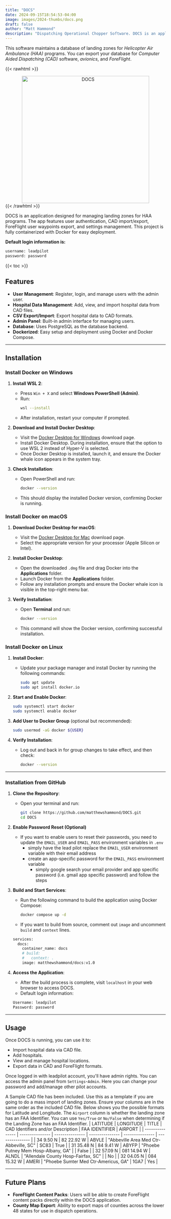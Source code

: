 ```yaml
---
title: "DOCS"
date: 2024-09-15T18:54:53-04:00
image: images/2024-thumbs/docs.png
draft: false
author: "Matt Hammond"
description: "Dispatching Operational Chopper Software. DOCS is an application designed for managing landing zones for HAA programs. The app features user authentication, CAD import/export, ForeFlight user waypoints export, and settings management. This project is fully containerized with Docker for easy deployment."
---
```


This software maintains a database of landing zones for _Helicopter Air Ambulance (HAA)_ programs. You can export your database for _Computer Aided Dispatching (CAD)_ software, _avionics_, and _ForeFlight_.

{{< rawhtml >}}

<center><img src="/images/2024/docs/docs.png" alt="DOCS" title="DOCS" width="400"></center>
{{< /rawhtml >}}

DOCS is an application designed for managing landing zones for HAA programs. The app features user authentication, CAD import/export, ForeFlight user waypoints export, and settings management. This project is fully containerized with Docker for easy deployment.

**Default login information is:**

```bash
username: leadpilot
password: password
```

{{< toc >}}

## Features

- **User Management**: Register, login, and manage users with the admin user.
- **Hospital Data Management**: Add, view, and import hospital data from CAD files.
- **CSV Export/Import**: Export hospital data to CAD formats.
- **Admin Panel**: Built-in admin interface for managing users.
- **Database**: Uses PostgreSQL as the database backend.
- **Dockerized**: Easy setup and deployment using Docker and Docker Compose.

---

## Installation

### Install Docker on Windows

1. **Install WSL 2**:

   - Press `Win + X` and select **Windows PowerShell (Admin)**.
   - Run:
     ```bash
     wsl --install
     ```
   - After installation, restart your computer if prompted.

2. **Download and Install Docker Desktop**:

   - Visit the [Docker Desktop for Windows](https://www.docker.com/products/docker-desktop) download page.
   - Install Docker Desktop. During installation, ensure that the option to use WSL 2 instead of Hyper-V is selected.
   - Once Docker Desktop is installed, launch it, and ensure the Docker whale icon appears in the system tray.

3. **Check Installation**:
   - Open PowerShell and run:
     ```bash
     docker --version
     ```
   - This should display the installed Docker version, confirming Docker is running.

### Install Docker on macOS

1. **Download Docker Desktop for macOS**:

   - Visit the [Docker Desktop for Mac](https://www.docker.com/products/docker-desktop) download page.
   - Select the appropriate version for your processor (Apple Silicon or Intel).

2. **Install Docker Desktop**:

   - Open the downloaded `.dmg` file and drag Docker into the **Applications** folder.
   - Launch Docker from the **Applications** folder.
   - Follow any installation prompts and ensure the Docker whale icon is visible in the top-right menu bar.

3. **Verify Installation**:
   - Open **Terminal** and run:
     ```bash
     docker --version
     ```
   - This command will show the Docker version, confirming successful installation.

### Install Docker on Linux

1. **Install Docker**:

   - Update your package manager and install Docker by running the following commands:
     ```bash
     sudo apt update
     sudo apt install docker.io
     ```

2. **Start and Enable Docker**:

   ```bash
   sudo systemctl start docker
   sudo systemctl enable docker
   ```

3. **Add User to Docker Group** (optional but recommended):

   ```bash
   sudo usermod -aG docker ${USER}
   ```

4. **Verify Installation**:
   - Log out and back in for group changes to take effect, and then check:
     ```bash
     docker --version
     ```

---

### Installation from GitHub

1. **Clone the Repository**:

   - Open your terminal and run:
     ```bash
     git clone https://github.com/matthewshammond/DOCS.git
     cd DOCS
     ```

2. **Enable Password Reset (Optional)**

   - If you want to enable users to reset their passwords, you need to update the `EMAIL_USER` and `EMAIL_PASS` environment variables in `.env`
     - simply have the lead pilot replace the `EMAIL_USER` environment variable with their email address
     - create an app-specific password for the `EMAIL_PASS` environment variable
       - simply google search your email provider and app specific password (i.e. gmail app specific password) and follow the steps

3. **Build and Start Services**:

   - Run the following command to build the application using Docker Compose:
     ```bash
     docker compose up -d
     ```
   - If you want to build from source, comment out `image` and uncomment `build` and `context` lines.

   ```bash
   services:
     docs:
       container_name: docs
       # build:
       #   context: .
       image: matthewshammond/docs:v1.0
   ```

4. **Access the Application**:

   - After the build process is complete, visit `localhost` in your web browser to access DOCS.
   - Default login information:

   ```bash
   Username: leadpilot
   Password: password
   ```

---

## Usage

Once DOCS is running, you can use it to:

- Import hospital data via CAD file.
- Add hospitals.
- View and manage hospital locations.
- Export data in CAD and ForeFlight formats.

Once logged in with leadpilot account, you'll have admin rights. You can access the admin panel from `Settings`-`Admin`. Here you can change your password and add/manage other pilot accounts.

A Sample CAD file has been included. Use this as a template if you are going to do a mass import of landing zones. Ensure your columns are in the same order as the included CAD file. Below shows you the possible formats for Latitude and Longitude. The `Airport` column is whether the landing zone has an FAA Identifier. You can use `Yes/True` or `No/False` when determining if the Landing Zone has an FAA Identifier.
| LATITUDE | LONGITUDE | TITLE | CAD Identifiers and/or Description | FAA IDENTIFIER | AIRPORT |
| --------------- | --------------- | --------------- | --------------- | --------------- | --------------- |
| 34 9.50 N | 82 22.92 W | ABVLE | "Abbeville Area Med Ctr-Abbeville, SC" | SC83 | True |
| 31 35.48 N | 84 9.41 W | ABYFP | "Phoebe Putney Mem Hosp-Albany, GA" | | False |
| 32 57.09 N | 081 14.94 W | ALNDL | "Allendale County Hosp-Fairfax, SC" | | No |
| 32 04.05 N | 084 15.32 W | AMERI | "Phoebe Sumter Med Ctr-Americus, GA" | 1GA7 | Yes |

---

## Future Plans

- **ForeFlight Content Packs**: Users will be able to create ForeFlight content packs directly within the DOCS application.
- **County Map Export**: Ability to export maps of counties across the lower 48 states for use in dispatch operations.
